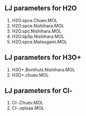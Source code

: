 ## LJ parameters for H2O

1. H2O.spce.Chuev.MOL
2. H2O.spce.Nishihara.MOL
3. H2O.spc.Nishihara.MOL
4. H2O.tip5p.Nishihara.MOL
5. H2O.spce.Matsugami.MOL 

## LJ parameters for H3O+

1. H3O+.Bonthuls.Nishihara.MOL 
2. H3O+.chuev.MOL


## LJ parameters for Cl-

1. Cl-.Chuev.MOL 
2. Cl-.oplsaa.MOL 

